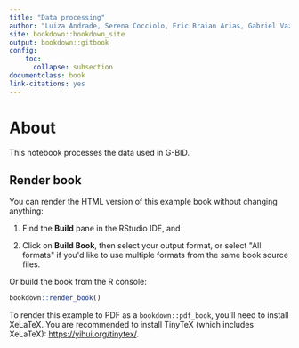```yaml
--- 
title: "Data processing"
author: "Luiza Andrade, Serena Cocciolo, Eric Braian Arias, Gabriel Vaz de Melo"
site: bookdown::bookdown_site
output: bookdown::gitbook
config:
    toc:
      collapse: subsection
documentclass: book
link-citations: yes
---
```




# About

This notebook processes the data used in G-BID.

## Render book

You can render the HTML version of this example book without changing anything:

1. Find the **Build** pane in the RStudio IDE, and

1. Click on **Build Book**, then select your output format, or select "All formats" if you'd like to use multiple formats from the same book source files.

Or build the book from the R console:


```r
bookdown::render_book()
```

To render this example to PDF as a `bookdown::pdf_book`, you'll need to install XeLaTeX. You are recommended to install TinyTeX (which includes XeLaTeX): <https://yihui.org/tinytex/>.
